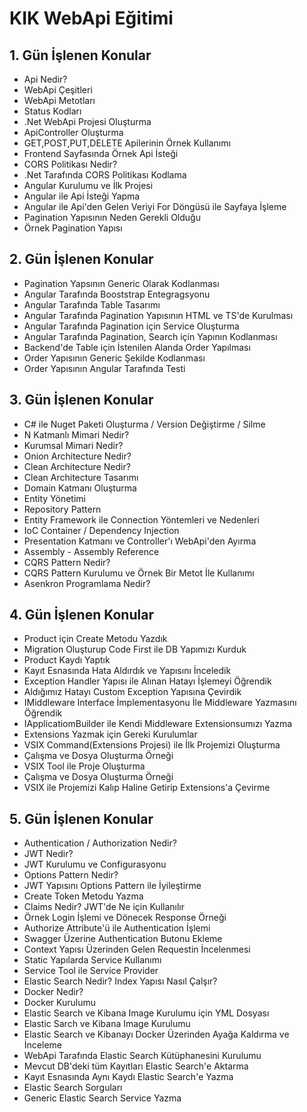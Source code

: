 # KIK WebApi Eğitimi

## 1. Gün İşlenen Konular
- Api Nedir?
- WebApi Çeşitleri
- WebApi Metotları
- Status Kodları
- .Net WebApi Projesi Oluşturma
- ApiController Oluşturma
- GET,POST,PUT,DELETE Apilerinin Örnek Kullanımı
- Frontend Sayfasında Örnek Api İsteği
- CORS Politikası Nedir?
- .Net Tarafında CORS Politikası Kodlama
- Angular Kurulumu ve İlk Projesi
- Angular ile Api İsteği Yapma
- Angular ile Api'den Gelen Veriyi For Döngüsü ile Sayfaya İşleme
- Pagination Yapısının Neden Gerekli Olduğu
- Örnek Pagination Yapısı

## 2. Gün İşlenen Konular
- Pagination Yapsının Generic Olarak Kodlanması
- Angular Tarafında Booststrap Entegragsyonu
- Angular Tarafında Table Tasarımı
- Angular Tarafında Pagination Yapısının HTML ve TS'de Kurulması
- Angular Tarafında Pagination için Service Oluşturma
- Angular Tarafında Pagination, Search için Yapının Kodlanması
- Backend'de Table için İstenilen Alanda Order Yapılması
- Order Yapısının Generic Şekilde Kodlanması
- Order Yapısının Angular Tarafında Testi

## 3. Gün İşlenen Konular
- C# ile Nuget Paketi Oluşturma / Version Değiştirme / Silme
- N Katmanlı Mimari Nedir?
- Kurumsal Mimari Nedir?
- Onion Architecture Nedir?
- Clean Architecture Nedir?
- Clean Architecture Tasarımı
- Domain Katmanı Oluşturma
- Entity Yönetimi
- Repository Pattern
- Entity Framework ile Connection Yöntemleri ve Nedenleri
- IoC Container / Dependency Injection
- Presentation Katmanı ve Controller'ı WebApi'den Ayırma
- Assembly - Assembly Reference
- CQRS Pattern Nedir?
- CQRS Pattern Kurulumu ve Örnek Bir Metot İle Kullanımı
- Asenkron Programlama Nedir?

## 4. Gün İşlenen Konular
- Product için Create Metodu Yazdık
- Migration Oluşturup Code First ile DB Yapımızı Kurduk
- Product Kaydı Yaptık
- Kayıt Esnasında Hata Aldırdık ve Yapısını İnceledik
- Exception Handler Yapısı ile Alınan Hatayı İşlemeyi Öğrendik
- Aldığımız Hatayı Custom Exception Yapısına Çevirdik
- IMiddleware Interface İmplementasyonu İle Middleware Yazmasını Öğrendik
- IApplicatiomBuilder ile Kendi Middleware Extensionsumızı Yazma
- Extensions Yazmak için Gereki Kurulumlar
- VSIX Command(Extensions Projesi) ile İlk Projemizi Oluşturma
- Çalışma ve Dosya Oluşturma Örneği
- VSIX Tool ile Proje Oluşturma
- Çalışma ve Dosya Oluşturma Örneği
- VSIX ile Projemizi Kalıp Haline Getirip Extensions'a Çevirme

## 5. Gün İşlenen Konular
- Authentication / Authorization Nedir?
- JWT Nedir?
- JWT Kurulumu ve Configurasyonu
- Options Pattern Nedir?
- JWT Yapısını Options Pattern ile İyileştirme
- Create Token Metodu Yazma
- Claims Nedir? JWT'de Ne için Kullanılır
- Örnek Login İşlemi ve Dönecek Response Örneği
- Authorize Attribute'ü ile Authentication İşlemi
- Swagger Üzerine Authentication Butonu Ekleme
- Context Yapısı Üzerinden Gelen Requestin İncelenmesi
- Static Yapılarda Service Kullanımı
- Service Tool ile Service Provider
- Elastic Search Nedir? Index Yapısı Nasıl Çalşır?
- Docker Nedir?
- Docker Kurulumu
- Elastic Search ve Kibana Image Kurulumu için YML Dosyası
- Elastic Sarch ve Kibana Image Kurulumu
- Elastic Search ve Kibanayı Docker Üzerinden Ayağa Kaldırma ve İnceleme
- WebApi Tarafında Elastic Search Kütüphanesini Kurulumu
- Mevcut DB'deki tüm Kayıtları Elastic Search'e Aktarma
- Kayıt Esnasında Aynı Kaydı Elastic Search'e Yazma
- Elastic Search Sorguları
- Generic Elastic Search Service Yazma
